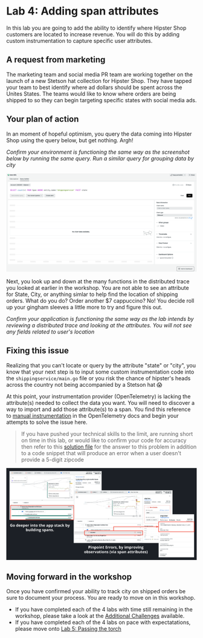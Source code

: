 # Lab 4: Adding span attributes

In this lab you are going to add the ability to identify where Hipster Shop customers are located to increase revenue. You will do this by adding custom instrumentation to capture specific user attributes.

## A request from marketing

The marketing team and social media PR team are working together on the launch of a new Stetson hat collection for Hipster Shop. They have tapped your team to best identify where ad dollars should be spent across the Unites States. The teams would like to know where orders are being shipped to so they can begin targeting specific states with social media ads.

## Your plan of action

In an moment of hopeful optimism, you query the data coming into Hipster Shop using the query below, but get nothing. Argh!

_Confirm your environment is functioning the same way as the screenshot below by running the same query. Run a similar query for grouping data by city_

![Cursor_and_shippingservice___shippingservice___New_Relic_One.png](assets/Cursor_and_shippingservice___shippingservice___New_Relic_One.png)

Next, you look up and down at the many functions in the distributed trace you looked at earlier in the workshop. You are not able to see an attribute for State, City, or anything simlar to help find the location of shipping orders. What do you do? Order another $7 cappuccino? No! You decide roll up your gingham sleeves a little more to try and figure this out.

_Confirm your application is functioning the same way as the lab intends by reviewing a distributed trace and looking at the attributes. You will not see any fields related to user's location_

## Fixing this issue

Realizing that you can't locate or query by the attribute "state" or "city", you know that your next step is to input some custom instrumentation code into the `shippingservice/main.go` file or you risk the chance of hipster's heads across the country not being accompanied by a Stetson hat :scream:

At this point, your instrumentation provider (OpenTelemetry) is lacking the attribute(s) needed to collect the data you want. You will need to discover a way to import and add those attribute(s) to a span. You find this reference to [manual instrumentation](https://opentelemetry.io/docs/instrumentation/go/manual/) in the OpenTelemetry docs and begin your attempts to solve the issue here.

> If you have pushed your technical skills to the limit, are running short on time in this lab, or would like to confirm your code for accuracy then refer to this [solution file](/reference/shippingservice-AFTER.go) for the answer to this problem in addition to a code snippet that will produce an error when a user doesn't provide a 5-digit zipcode

![lab4-result.png](assets/lab4-result.png)

## Moving forward in the workshop

Once you have confirmed your ability to track city on shipped orders be sure to document your process. You are ready to move on in this workshop.

- If you have completed each of the 4 labs with time still remaining in the workshop, please take a look at the [Additional Challenges](Additional-Challenges.md) available.
- If you have completed each of the 4 labs on pace with expectatations, please move onto [Lab 5: Passing the torch](lab_5-passing-the-torch.md)
